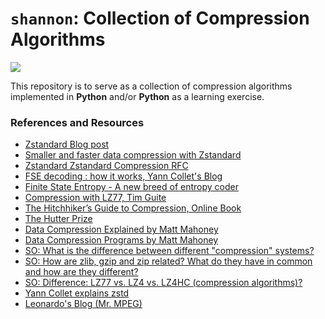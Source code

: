 # `shannon`: Collection of Compression Algorithms

![]( https://imgs.xkcd.com/comics/digital_data.png)

This repository is to serve as a collection of compression algorithms implemented in **Python** and/or
**Python** as a learning exercise.

### References and Resources

* [Zstandard Blog post](https://engineering.fb.com/2018/12/19/core-data/zstandard/)
* [Smaller and faster data compression with Zstandard](https://engineering.fb.com/2016/08/31/core-data/smaller-and-faster-data-compression-with-zstandard/)
* [Zstandard Zstandard Compression RFC](https://www.rfc-editor.org/rfc/pdfrfc/rfc8478.txt.pdf)
* [FSE decoding : how it works, Yann Collet's Blog](http://fastcompression.blogspot.com/2014/01/fse-decoding-how-it-works.html)
* [Finite State Entropy - A new breed of entropy coder](http://fastcompression.blogspot.com/2013/12/finite-state-entropy-new-breed-of.html)
* [Compression with LZ77, Tim Guite](https://timguite.github.io/jekyll/update/2020/03/15/lz77-in-python.html)
* [The Hitchhiker’s Guide to Compression, Online Book](https://go-compression.github.io/)
* [The Hutter Prize](http://prize.hutter1.net/index.htm)
* [Data Compression Explained by Matt Mahoney](http://mattmahoney.net/dc/dce.html)
* [Data Compression Programs by Matt Mahoney](http://mattmahoney.net/dc/)
* [SO: What is the difference between different "compression" systems?](https://askubuntu.com/questions/436679/what-is-the-difference-between-different-compression-systems#:~:text=The%20actual%20compression%20algorithms%20zip,a%20top%20choice%20these%20days.)
* [SO: How are zlib, gzip and zip related? What do they have in common and how are they different?](https://stackoverflow.com/questions/20762094/how-are-zlib-gzip-and-zip-related-what-do-they-have-in-common-and-how-are-they/20765054#20765054)
* [SO: Difference: LZ77 vs. LZ4 vs. LZ4HC (compression algorithms)?](https://stackoverflow.com/questions/28635496/difference-lz77-vs-lz4-vs-lz4hc-compression-algorithms/28635890#28635890)
* [Yann Collet explains zstd](https://www.youtube.com/watch?v=jl9ncLcMlVY&t=95s)
* [Leonardo's Blog (Mr. MPEG)](https://blog.chiariglione.org/)
